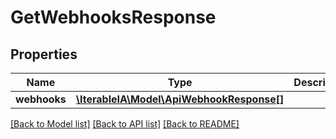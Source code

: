 # GetWebhooksResponse

## Properties
Name | Type | Description | Notes
------------ | ------------- | ------------- | -------------
**webhooks** | [**\IterableIA\Model\ApiWebhookResponse[]**](ApiWebhookResponse.md) |  | 

[[Back to Model list]](../../README.md#documentation-for-models) [[Back to API list]](../../README.md#documentation-for-api-endpoints) [[Back to README]](../../README.md)

